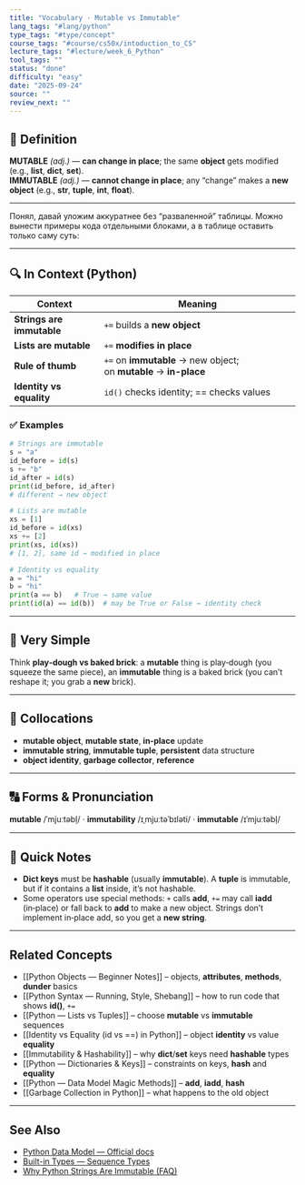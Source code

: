 ```yaml
---
title: "Vocabulary · Mutable vs Immutable"
lang_tags: "#lang/python"
type_tags: "#type/concept"
course_tags: "#course/cs50x/intoduction_to_CS"
lecture_tags: "#lecture/week_6_Python"
tool_tags: ""
status: "done"
difficulty: "easy"
date: "2025-09-24"
source: ""
review_next: ""
---
```


## 📖 Definition
**MUTABLE** *(adj.)* — **can change in place**; the same **object** gets modified (e.g., **list**, **dict**, **set**).  
**IMMUTABLE** *(adj.)* — **cannot change in place**; any “change” makes a **new object** (e.g., **str**, **tuple**, **int**, **float**).

---

Понял, давай уложим аккуратнее без “разваленной” таблицы. Можно вынести примеры кода отдельными блоками, а в таблице оставить только саму суть:

---

## 🔍 In Context (Python)

| Context                   | Meaning                                                           |
| ------------------------- | ----------------------------------------------------------------- |
| **Strings are immutable** | `+=` builds a **new object**                                      |
| **Lists are mutable**     | `+=` **modifies in place**                                        |
| **Rule of thumb**         | `+=` on **immutable** → new object; on **mutable** → **in-place** |
| **Identity vs equality**  | `id()` checks identity; == checks values                          |

###  ✅ Examples

```python
# Strings are immutable
s = "a"
id_before = id(s)
s += "b"
id_after = id(s)
print(id_before, id_after)
# different → new object
```

```python
# Lists are mutable
xs = [1]
id_before = id(xs)
xs += [2]
print(xs, id(xs))
# [1, 2], same id → modified in place
```

```python
# Identity vs equality
a = "hi"
b = "hi"
print(a == b)   # True → same value
print(id(a) == id(b))  # may be True or False → identity check
```

---

## 🧠 Very Simple
Think **play‑dough vs baked brick**: a **mutable** thing is play‑dough (you squeeze the same piece), an **immutable** thing is a baked brick (you can’t reshape it; you grab a **new** brick).

---

## 🧩 Collocations
- **mutable object**, **mutable state**, **in‑place** update  
- **immutable string**, **immutable tuple**, **persistent** data structure  
- **object identity**, **garbage collector**, **reference**

---

## 🔠 Forms & Pronunciation
**mutable** /ˈmjuːtəbl̩/ · **immutability** /ɪˌmjuːtəˈbɪləti/ · **immutable** /ɪˈmjuːtəbl̩/

---

## 📝 Quick Notes
- **Dict keys** must be **hashable** (usually **immutable**). A **tuple** is immutable, but if it contains a **list** inside, it’s not hashable.  
- Some operators use special methods: `+` calls **__add__**, `+=` may call **__iadd__** (in‑place) or fall back to **__add__** to make a new object. Strings don’t implement in‑place add, so you get a **new string**.

---

## Related Concepts
- [[Python Objects — Beginner Notes]] – objects, **attributes**, **methods**, **dunder** basics
- [[Python Syntax — Running, Style, Shebang]] – how to run code that shows **id()**, `+=`
- [[Python — Lists vs Tuples]] – choose **mutable** vs **immutable** sequences
- [[Identity vs Equality (id vs ==) in Python]] – object **identity** vs value **equality**
- [[Immutability & Hashability]] – why **dict**/**set** keys need **hashable** types
- [[Python — Dictionaries & Keys]] – constraints on keys, **hash** and **equality**
- [[Python — Data Model Magic Methods]] – **__add__**, **__iadd__**, **__hash__**
- [[Garbage Collection in Python]] – what happens to the old object

---

## See Also
- [Python Data Model — Official docs](https://docs.python.org/3/reference/datamodel.html)
- [Built-in Types — Sequence Types](https://docs.python.org/3/library/stdtypes.html#sequence-types-list-tuple-range)
- [Why Python Strings Are Immutable (FAQ)](https://docs.python.org/3/faq/design.html#why-are-python-strings-immutable)
